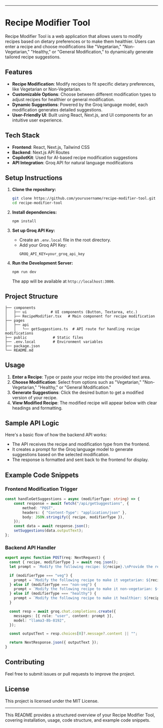 
---

# Recipe Modifier Tool

Recipe Modifier Tool is a web application that allows users to modify recipes based on dietary preferences or to make them healthier. Users can enter a recipe and choose modifications like "Vegetarian," "Non-Vegetarian," "Healthy," or "General Modification," to dynamically generate tailored recipe suggestions.

## Features

- **Recipe Modification**: Modify recipes to fit specific dietary preferences, like Vegetarian or Non-Vegetarian.
- **Customizable Options**: Choose between different modification types to adjust recipes for healthier or general modification.
- **Dynamic Suggestions**: Powered by the Groq language model, each modification generates detailed suggestions.
- **User-Friendly UI**: Built using React, Next.js, and UI components for an intuitive user experience.

## Tech Stack

- **Frontend**: React, Next.js, Tailwind CSS
- **Backend**: Next.js API Routes
- **CopilotKit**: Used for AI-based recipe modification suggestions
- **API Integration**: Groq API for natural language modifications

## Setup Instructions

1. **Clone the repository:**
   ```bash
   git clone https://github.com/yourusername/recipe-modifier-tool.git
   cd recipe-modifier-tool
   ```

2. **Install dependencies:**
   ```bash
   npm install
   ```

3. **Set up Groq API Key:**
   - Create an `.env.local` file in the root directory.
   - Add your Groq API Key:
     ```plaintext
     GROQ_API_KEY=your_groq_api_key
     ```

4. **Run the Development Server:**
   ```bash
   npm run dev
   ```
   The app will be available at `http://localhost:3000`.

## Project Structure

```
├── components
│   ├── ui           # UI components (Button, Textarea, etc.)
│   ├── RecipeModifier.tsx   # Main component for recipe modification
├── pages
│   ├── api
│   │   └── getSuggestions.ts  # API route for handling recipe modifications
├── public            # Static files
├── .env.local        # Environment variables
├── package.json
└── README.md
```

## Usage

1. **Enter a Recipe**: Type or paste your recipe into the provided text area.
2. **Choose Modification**: Select from options such as "Vegetarian," "Non-Vegetarian," "Healthy," or "General Modification."
3. **Generate Suggestions**: Click the desired button to get a modified version of your recipe.
4. **View Modified Recipe**: The modified recipe will appear below with clear headings and formatting.

## Sample API Logic

Here's a basic flow of how the backend API works:

- The API receives the recipe and modification type from the frontend.
- It creates a prompt for the Groq language model to generate suggestions based on the selected modification.
- The response is formatted and sent back to the frontend for display.

## Example Code Snippets

### Frontend Modification Trigger
```typescript
const handleGetSuggestions = async (modifierType: string) => {
    const response = await fetch("/api/getSuggestions", {
        method: "POST",
        headers: { "Content-Type": "application/json" },
        body: JSON.stringify({ recipe, modifierType }),
    });
    const data = await response.json();
    setSuggestions(data.outputText);
};
```

### Backend API Handler
```typescript
export async function POST(req: NextRequest) {
  const { recipe, modifierType } = await req.json();
  let prompt = `Modify the following recipe: ${recipe}.\nProvide the response with proper spacing and headings.`;

  if (modifierType === "veg") {
    prompt = `Modify the following recipe to make it vegetarian: ${recipe}.\nProvide the response with proper spacing and headings.`;
  } else if (modifierType === "non-veg") {
    prompt = `Modify the following recipe to make it non-vegetarian: ${recipe}.\nProvide the response with proper spacing and headings.`;
  } else if (modifierType === "healthy") {
    prompt = `Modify the following recipe to make it healthier: ${recipe}.\nProvide the response with proper spacing and headings.`;
  }

  const resp = await groq.chat.completions.create({
    messages: [{ role: "user", content: prompt }],
    model: "llama3-8b-8192",
  });

  const outputText = resp.choices[0]?.message?.content || "";

  return NextResponse.json({ outputText });
}
```

## Contributing

Feel free to submit issues or pull requests to improve the project.

## License

This project is licensed under the MIT License.

--- 

This README provides a structured overview of your Recipe Modifier Tool, covering installation, usage, code structure, and example code snippets.
